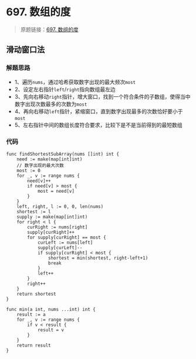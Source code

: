 # 697. 数组的度
> 原题链接：[697. 数组的度](https://leetcode-cn.com/problems/degree-of-an-array/)

## 滑动窗口法
### 解题思路
* 1、遍历``nums``，通过哈希获取数字出现的最大频次``most``
* 2、设定左右指针``left``/``right``指向数组最左边
* 3、先向右移动``right``指针，增大窗口，找到一个符合条件的子数组，使得当中数字出现次数最多的次数为``most``
* 4、再向右移动``left``指针，紧缩窗口，直到数字出现最多的次数恰好要小于``most``
* 5、左右指针中间的数组长度符合要求，比较下是不是当前得到的最短数组
### 代码
```golang
func findShortestSubArray(nums []int) int {
	need := make(map[int]int)
	// 数字出现的最大次数
	most := 0
	for _, v := range nums {
		need[v]++
		if need[v] > most {
			most = need[v]
		}
	}
	left, right, l := 0, 0, len(nums)
	shortest := l
	supply := make(map[int]int)
	for right < l {
		curRight := nums[right]
		supply[curRight]++
		for supply[curRight] == most {
			curLeft := nums[left]
			supply[curLeft]--
			if supply[curRight] < most {
				shortest = min(shortest, right-left+1)
				break
			}
			left++
		}
		right++
	}
	return shortest
}

func min(a int, nums ...int) int {
	result := a
	for _, v := range nums {
		if v < result {
			result = v
		}
	}
	return result
}
```

